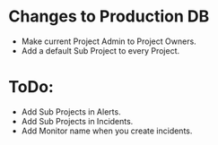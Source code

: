 # Changes to Production DB

- Make current Project Admin to Project Owners. 
- Add a default Sub Project to every Project. 


# ToDo: 

- Add Sub Projects in Alerts. 
- Add Sub Projects in Incidents. 
- Add Monitor name when you create incidents. 

